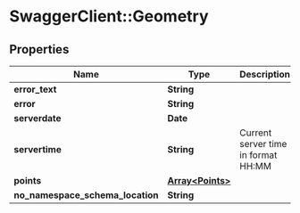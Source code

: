 # SwaggerClient::Geometry

## Properties
Name | Type | Description | Notes
------------ | ------------- | ------------- | -------------
**error_text** | **String** |  | [optional] 
**error** | **String** |  | [optional] 
**serverdate** | **Date** |  | [optional] 
**servertime** | **String** | Current server time in format HH:MM | [optional] 
**points** | [**Array&lt;Points&gt;**](Points.md) |  | [optional] 
**no_namespace_schema_location** | **String** |  | 


